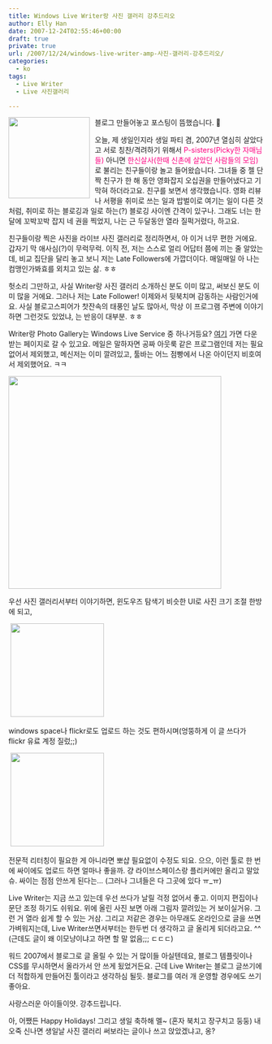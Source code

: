 ```yaml
---
title: Windows Live Writer랑 사진 갤러리 강추드리오
author: Elly Han
date: 2007-12-24T02:55:46+00:00
draft: true
private: true
url: /2007/12/24/windows-live-writer-amp-사진-갤러리-강추드리오/
categories:
  - ko
tags:
  - Live Writer
  - Live 사진갤러리

---
```

[<img style="margin:0 10px 0 0;" height="160" src="https://i2.wp.com/ellyhan.cafe24.com/wp-content/uploads/2007/12/xpvtlchcvc.jpg?fit=739%2C160" align="left" data-recalc-dims="1" />][1] 

블로그 만들어놓고 포스팅이 뜸했습니다. 🙂

오늘, 제 생일인지라 생일 파티 겸, 2007년 열심히 살았다고 서로 칭찬/격려하기 위해서 <font color="#ff0080">P-sisters(Picky한 자매님들)</font> 아니면 <font color="#ff0080">한신살사(한때 신촌에 살았던 사람들의 모임)</font>로 불리는 친구들이랑 놀고 들어왔습니다. 그녀들 중 젤 단짝 친구가 한 해 동안 영화잡지 오십권을 만들어냈다고 기막혀 하더라고요. 친구를 보면서 생각했습니다. 영화 리뷰나 서평을 취미로 쓰는 일과 밥벌이로 여기는 일이 다른 것처럼, 취미로 하는 블로깅과 일로 하는(?) 블로깅 사이엔 간격이 있구나. 그래도 너는 한달에 꼬박꼬박 잡지 네 권을 찍었지, 나는 근 두달동안 열라 질퍽거렸다, 하고요.

친구들이랑 찍은 사진을 라이브 사진 갤러리로 정리하면서, 아 이거 너무 편한 거에요. 갑자기 막 애사심(?)이 무럭무럭. 이직 전, 저는 스스로 얼리 어답터 쯤에 끼는 줄 알았는데, 비교 집단을 달리 놓고 보니 저는 Late Followers에 가깝더이다. 매일매일 아 나는 컴맹인가봐효를 외치고 있는 삶. ㅎㅎ

헛소리 그만하고, 사실 Writer랑 사진 갤러리 소개하신 분도 이미 많고, 써보신 분도 이미 많을 거에요. 그러나 저는 Late Follower! 이제와서 뒷북치며 감동하는 사람인거에요. 사실 블로고스피어가 찻잔속의 태풍인 날도 많아서, 막상 이 프로그램 주변에 이야기하면 그런것도 있었냐, 는 반응이 대부분. ㅎㅎ

Writer랑 Photo Gallery는 Windows Live Service 중 하나거등요? [여기][2] 가면 다운 받는 페이지로 갈 수 있고요. 메일은 말하자면 공짜 아웃룩 같은 프로그램인데 저는 필요없어서 제외했고, 메신저는 이미 깔려있고, 툴바는 어느 점빵에서 나온 아이던지 비호여서 제외했어요. ㅋㅋ 

[<img height="419" src="https://i2.wp.com/ellyhan.cafe24.com/wp-content/uploads/2007/12/xolgwbcjt5.png?fit=739%2C419" data-recalc-dims="1" />][3] 

우선 사진 갤러리서부터 이야기하면, 윈도우즈 탐색기 비슷한 UI로 사진 크기 조절 한방에 되고,

 [<img height="184" src="https://i2.wp.com/ellyhan.cafe24.com/wp-content/uploads/2007/12/xbahydxqas.png?fit=739%2C184" data-recalc-dims="1" />][4]

windows space나 flickr로도 업로드 하는 것도 편하시며(엉뚱하게 이 글 쓰다가 flickr 유료 계정 질렀;;)

 [<img height="184" src="https://i2.wp.com/ellyhan.cafe24.com/wp-content/uploads/2007/12/xjllhouclb.png?fit=739%2C184" data-recalc-dims="1" />][5] 

전문적 리터칭이 필요한 게 아니라면 뽀샵 필요없이 수정도 되요. 으으, 이런 툴로 한 번에 싸이에도 업로드 하면 얼마나 좋을까. 걍 라이브스페이스랑 플리커에만 올리고 말았슈. 싸이는 점점 안쓰게 된다는&#8230; (그러나 그녀들은 다 그곳에 있다 ㅠ_ㅠ)

Live Writer는 지금 쓰고 있는데 우선 쓰다가 날릴 걱정 없어서 좋고. 이미지 편집이나 문단 조정 하기도 쉬워요. 위에 올린 사진 보면 아래 그림자 깔려있는 거 보이실거유. 그런 거 열라 쉽게 할 수 있는 거삼. 그리고 저같은 경우는 아무래도 온라인으로 글을 쓰면 가벼워지는데, Live Writer쓰면서부터는 한두번 더 생각하고 글 올리게 되더라고요. ^^ (근데도 글이 왜 이모냥이냐고 하면 할 말 없음;;; ㄷㄷㄷ) 

워드 2007에서 블로그로 글 올릴 수 있는 거 많이들 아실텐데요, 블로그 템플릿이나 CSS를 무시하면서 올라가서 안 쓰게 됬었거든요. 근데 Live Writer는 블로그 글쓰기에 더 적합하게 만들어진 툴이라고 생각하심 될듯. 블로그를 여러 개 운영할 경우에도 쓰기 좋아요.

사랑스러운 아이들이얏. 강추드립니다. 

아, 어쨌든 Happy Holidays! 그리고 생일 축하해 멜~ (혼자 북치고 장구치고 둥둥) 내 오죽 신나면 생일날 사진 갤러리 써보라는 글이나 쓰고 앉았겠냐고, 옹?

 [1]: https://i1.wp.com/ellyhan.cafe24.com/wp-content/uploads/2007/12/xdykgmxeil.jpg
 [2]: http://get.live.com/
 [3]: http://get.live.com/WL/config_all
 [4]: https://i2.wp.com/ellyhan.cafe24.com/wp-content/uploads/2007/12/xcxeqt3hik.png
 [5]: https://i0.wp.com/ellyhan.cafe24.com/wp-content/uploads/2007/12/xflmo9rpqa.png